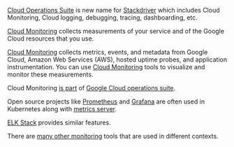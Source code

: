 [Cloud Operations Suite](Operations-and-Stackdriver) is new name for [Stackdriver](https://cloud.google.com/products/operations) which includes Cloud Monitoring, Cloud logging, debugging, tracing, dashboarding, etc.

[Cloud Monitoring](https://cloud.google.com/monitoring) collects measurements of your service and of the Google Cloud resources that you use.  

[Cloud Monitoring](https://cloud.google.com/monitoring/docs/monitoring-overview) collects metrics, events, and metadata from Google Cloud, Amazon Web Services (AWS), hosted uptime probes, and application instrumentation.  You can use [Cloud Monitoring](https://cloud.google.com/monitoring/docs) tools to visualize and monitor these measurements.

Cloud Monitoring [is part](Operations-and-Stackdriver) of [Google Cloud operations suite](https://cloud.google.com/stackdriver/docs).


Open source projects like [Prometheus](https://prometheus.io/) and [Grafana](https://grafana.com/) are often used in Kubernetes along with [metrics server](https://github.com/kubernetes-sigs/metrics-server).

[ELK Stack](https://www.elastic.co/what-is/elk-stack) provides similar features.

There are [many other monitoring](https://phoenixnap.com/blog/best-server-monitoring-tools-software) tools that are used in different contexts.